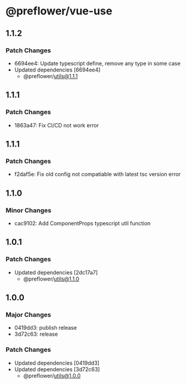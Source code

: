 # @preflower/vue-use

## 1.1.2

### Patch Changes

- 6694ee4: Update typescript define, remove any type in some case
- Updated dependencies [6694ee4]
  - @preflower/utils@1.1.1

## 1.1.1

### Patch Changes

- 1863a47: Fix CI/CD not work error

## 1.1.1

### Patch Changes

- f2daf5e: Fix old config not compatiable with latest tsc version error

## 1.1.0

### Minor Changes

- cac9102: Add ComponentProps typescript util function

## 1.0.1

### Patch Changes

- Updated dependencies [2dc17a7]
  - @preflower/utils@1.1.0

## 1.0.0

### Major Changes

- 0419dd3: publish release
- 3d72c63: release

### Patch Changes

- Updated dependencies [0419dd3]
- Updated dependencies [3d72c63]
  - @preflower/utils@1.0.0
